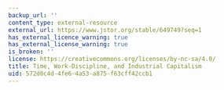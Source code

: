 ```yaml
---
backup_url: ''
content_type: external-resource
external_url: https://www.jstor.org/stable/649749?seq=1
has_external_licence_warning: true
has_external_license_warning: true
is_broken: ''
license: https://creativecommons.org/licenses/by-nc-sa/4.0/
title: Time, Work-Discipline, and Industrial Capitalism
uid: 572d0c4d-4fe6-4a53-a875-f63cff42ccb1
---
```

